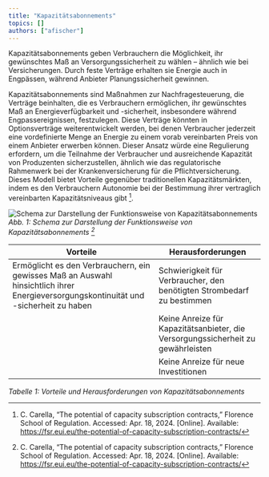 ```yaml
---
title: "Kapazitätsabonnements"
topics: []
authors: ["afischer"]
---
```


Kapazitätsabonnements geben Verbrauchern die Möglichkeit, ihr gewünschtes Maß an Versorgungssicherheit zu wählen – ähnlich wie bei Versicherungen. Durch feste Verträge erhalten sie Energie auch in Engpässen, während Anbieter Planungssicherheit gewinnen.

Kapazitätsabonnements sind Maßnahmen zur Nachfragesteuerung, die Verträge beinhalten, die es Verbrauchern ermöglichen, ihr gewünschtes Maß an Energieverfügbarkeit und -sicherheit, insbesondere während Engpassereignissen, festzulegen. Diese Verträge könnten in Optionsverträge weiterentwickelt werden, bei denen Verbraucher jederzeit eine vordefinierte Menge an Energie zu einem vorab vereinbarten Preis von einem Anbieter erwerben können. Dieser Ansatz würde eine Regulierung erfordern, um die Teilnahme der Verbraucher und ausreichende Kapazität von Produzenten sicherzustellen, ähnlich wie das regulatorische Rahmenwerk bei der Krankenversicherung für die Pflichtversicherung. Dieses Modell bietet Vorteile gegenüber traditionellen Kapazitätsmärkten, indem es den Verbrauchern Autonomie bei der Bestimmung ihrer vertraglich vereinbarten Kapazitätsniveaus gibt [^1]. 

![Schema zur Darstellung der Funktionsweise von Kapazitätsabonnements [^1]](/images/kapazitaetsabonnements/kapazitaetsabonnements.jpg)
*Abb. 1: Schema zur Darstellung der Funktionsweise von Kapazitätsabonnements [^1]*

| **Vorteile**                                                                                                  | **Herausforderungen**                                                                                  |
|--------------------------------------------------------------------------------------------------------------|--------------------------------------------------------------------------------------------------------|
| Ermöglicht es den Verbrauchern, ein gewisses Maß an Auswahl hinsichtlich ihrer Energieversorgungskontinuität und -sicherheit zu haben | Schwierigkeit für Verbraucher, den benötigten Strombedarf zu bestimmen                                 |
|                                                                                                              | Keine Anreize für Kapazitätsanbieter, die Versorgungssicherheit zu gewährleisten                      |
|                                                                                                              | Keine Anreize für neue Investitionen                                                                   |

*Tabelle 1: Vorteile und Herausforderungen von Kapazitätsabonnements*


<!-- Fußnoten -->

[^1]: C. Carella, “The potential of capacity subscription contracts,” Florence School of Regulation. Accessed: Apr. 18, 2024. [Online]. Available: https://fsr.eui.eu/the-potential-of-capacity-subscription-contracts/

